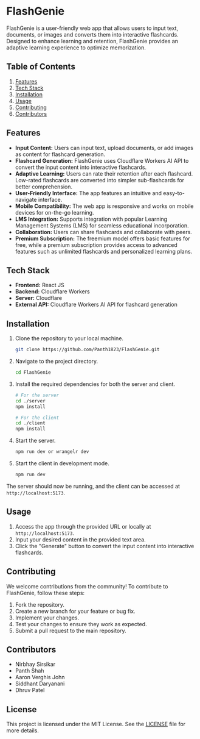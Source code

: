 # FlashGenie

FlashGenie is a user-friendly web app that allows users to input text, documents, or images and converts them into interactive flashcards. Designed to enhance learning and retention, FlashGenie provides an adaptive learning experience to optimize memorization.

## Table of Contents

1. [Features](#features)
2. [Tech Stack](#tech-stack)
3. [Installation](#installation)
4. [Usage](#usage)
5. [Contributing](#contributing)
6. [Contributors](#contributors)

## Features

- **Input Content:** Users can input text, upload documents, or add images as content for flashcard generation.
- **Flashcard Generation:** FlashGenie uses Cloudflare Workers AI API to convert the input content into interactive flashcards.
- **Adaptive Learning:** Users can rate their retention after each flashcard. Low-rated flashcards are converted into simpler sub-flashcards for better comprehension.
- **User-Friendly Interface:** The app features an intuitive and easy-to-navigate interface.
- **Mobile Compatibility:** The web app is responsive and works on mobile devices for on-the-go learning.
- **LMS Integration:** Supports integration with popular Learning Management Systems (LMS) for seamless educational incorporation.
- **Collaboration:** Users can share flashcards and collaborate with peers.
- **Premium Subscription:** The freemium model offers basic features for free, while a premium subscription provides access to advanced features such as unlimited flashcards and personalized learning plans.

## Tech Stack

- **Frontend:** React JS
- **Backend:** Cloudflare Workers
- **Server:** Cloudflare
- **External API:** Cloudflare Workers AI API for flashcard generation

## Installation

1. Clone the repository to your local machine.

    ```bash
    git clone https://github.com/Panth1823/FlashGenie.git
    ```

2. Navigate to the project directory.

    ```bash
    cd FlashGenie
    ```

3. Install the required dependencies for both the server and client.

    ```bash
    # For the server
    cd ./server
    npm install
    
    # For the client
    cd ./client
    npm install
    ```

4. Start the server.

    ```bash
    npm run dev or wrangelr dev
    ```

5. Start the client in development mode.

    ```bash
    npm run dev
    ```

The server should now be running, and the client can be accessed at `http://localhost:5173`.

## Usage

1. Access the app through the provided URL or locally at `http://localhost:5173`.
2. Input your desired content in the provided text area.
3. Click the "Generate" button to convert the input content into interactive flashcards.

## Contributing

We welcome contributions from the community! To contribute to FlashGenie, follow these steps:

1. Fork the repository.
2. Create a new branch for your feature or bug fix.
3. Implement your changes.
4. Test your changes to ensure they work as expected.
5. Submit a pull request to the main repository.

## Contributors

- Nirbhay Sirsikar
- Panth Shah
- Aaron Verghis John
- Siddhant Daryanani
- Dhruv Patel

## License

This project is licensed under the MIT License. See the [LICENSE](./LICENSE) file for more details.

